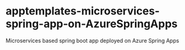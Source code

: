 # apptemplates-microservices-spring-app-on-AzureSpringApps
Microservices based spring boot app deployed on Azure Spring Apps
